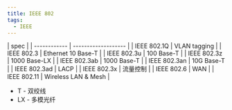 ```yaml
---
title: IEEE 802
tags:
  - IEEE
---
```


| spec         |
| ------------ | ------------------- |
| IEEE 802.1Q  | VLAN tagging        |
| IEEE 802.3   | Ethernet 10 Base-T  |
| IEEE 802.3u  | 100 Base-T          |
| IEEE 802.3z  | 1000 Base-LX        |
| IEEE 802.3ab | 1000 Base-T         |
| IEEE 802.3an | 10G Base-T          |
| IEEE 802.3ad | LACP                |
| IEEE 802.3x  | 流量控制            |
| IEEE 802.6   | WAN                 |
| IEEE 802.11  | Wireless LAN & Mesh |

- T - 双绞线
- LX - 多模光纤
